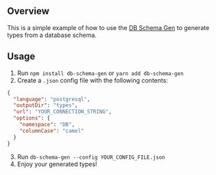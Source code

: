 ## Overview

This is a simple example of how to use the [DB Schema Gen](https://github.com/austinChappell/db-schema-gen) to generate types from a database schema.

## Usage

1. Run `npm install db-schema-gen` or `yarn add db-schema-gen`
2. Create a `.json` config file with the following contents:
```json
{
  "language": "postgresql",
  "outputDir": "types",
  "url": "YOUR_CONNECTION_STRING",
  "options": {
    "namespace": "DB",
    "columnCase": "camel"
  }
}
```
3. Run `db-schema-gen --config YOUR_CONFIG_FILE.json`
4. Enjoy your generated types!
